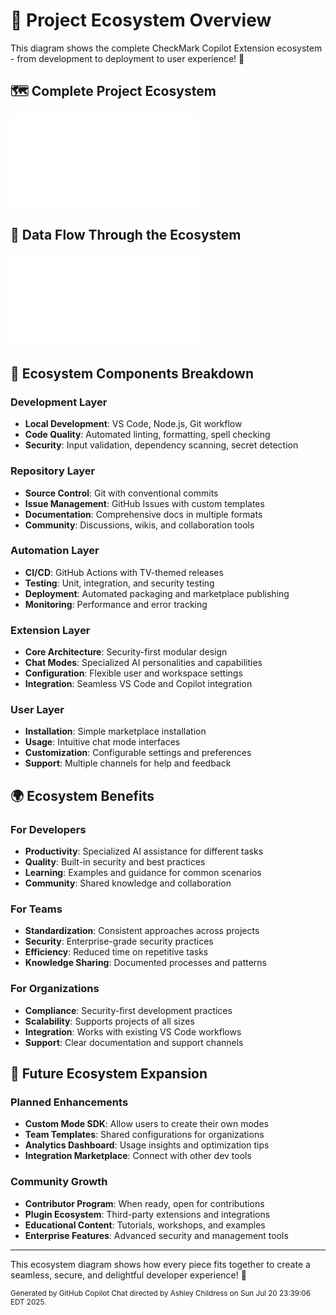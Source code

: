 # 🌟 Project Ecosystem Overview

This diagram shows the complete CheckMark Copilot Extension ecosystem - from development to deployment to user experience! 🚀

## 🗺️ Complete Project Ecosystem

![Project Ecosystem](./diagrams/project-ecosystem.mmd)

## 🔄 Data Flow Through the Ecosystem

![Ecosystem Data Flow](./diagrams/ecosystem-data-flow.mmd)

## 🎯 Ecosystem Components Breakdown

### Development Layer

- **Local Development**: VS Code, Node.js, Git workflow
- **Code Quality**: Automated linting, formatting, spell checking
- **Security**: Input validation, dependency scanning, secret detection

### Repository Layer

- **Source Control**: Git with conventional commits
- **Issue Management**: GitHub Issues with custom templates
- **Documentation**: Comprehensive docs in multiple formats
- **Community**: Discussions, wikis, and collaboration tools

### Automation Layer

- **CI/CD**: GitHub Actions with TV-themed releases
- **Testing**: Unit, integration, and security testing
- **Deployment**: Automated packaging and marketplace publishing
- **Monitoring**: Performance and error tracking

### Extension Layer

- **Core Architecture**: Security-first modular design
- **Chat Modes**: Specialized AI personalities and capabilities
- **Configuration**: Flexible user and workspace settings
- **Integration**: Seamless VS Code and Copilot integration

### User Layer

- **Installation**: Simple marketplace installation
- **Usage**: Intuitive chat mode interfaces
- **Customization**: Configurable settings and preferences
- **Support**: Multiple channels for help and feedback

## 🌍 Ecosystem Benefits

### For Developers

- **Productivity**: Specialized AI assistance for different tasks
- **Quality**: Built-in security and best practices
- **Learning**: Examples and guidance for common scenarios
- **Community**: Shared knowledge and collaboration

### For Teams

- **Standardization**: Consistent approaches across projects
- **Security**: Enterprise-grade security practices
- **Efficiency**: Reduced time on repetitive tasks
- **Knowledge Sharing**: Documented processes and patterns

### For Organizations

- **Compliance**: Security-first development practices
- **Scalability**: Supports projects of all sizes
- **Integration**: Works with existing VS Code workflows
- **Support**: Clear documentation and support channels

## 🚀 Future Ecosystem Expansion

### Planned Enhancements

- **Custom Mode SDK**: Allow users to create their own modes
- **Team Templates**: Shared configurations for organizations
- **Analytics Dashboard**: Usage insights and optimization tips
- **Integration Marketplace**: Connect with other dev tools

### Community Growth

- **Contributor Program**: When ready, open for contributions
- **Plugin Ecosystem**: Third-party extensions and integrations
- **Educational Content**: Tutorials, workshops, and examples
- **Enterprise Features**: Advanced security and management tools

---

This ecosystem diagram shows how every piece fits together to create a seamless, secure, and delightful developer experience! 🎉

<small>Generated by GitHub Copilot Chat directed by Ashley Childress on Sun Jul 20 23:39:06 EDT 2025.</small>
